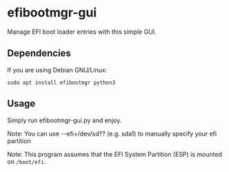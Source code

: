 # efibootmgr-gui

Manage EFI boot loader entries with this simple GUI.

## Dependencies

If you are using Debian GNU/Linux:

```
sudo apt install efibootmgr python3
```

## Usage

Simply run efibootmgr-gui.py and enjoy.

Note: You can use --efi=/dev/sd?? (e.g. sda1) to manually specify your efi partition

Note: This program assumes that the EFI System Partition (ESP) is mounted on
`/boot/efi`.

